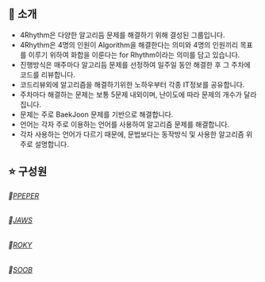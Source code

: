 ## 👥 소개

- 4Rhythm은 다양한 알고리듬 문제를 해결하기 위해 결성된 그룹입니다.
- 4Rhythm은 4명의 인원이 Algorithm을 해결한다는 의미와 4명의 인원끼리 목표를 이루기 위하여 화합을 이룬다는 for Rhythm이라는 의미를 담고 있습니다.
- 진행방식은 매주마다 알고리듬 문제를 선정하여 일주일 동안 해결한 후 그 주차에 코드를 리뷰합니다.
- 코드리뷰외에 알고리즘을 해결하기위한 노하우부터 각종 IT정보를 공유합니다.
- 주차마다 해결하는 문제는 보통 5문제 내외이며, 난이도에 따라 문제의 개수가 달라집니다.
- 문제는 주로 BaekJoon 문제를 기반으로 해결합니다.
- 언어는 각자 주로 이용하는 언어를 사용하여 알고리즘 문제를 해결합니다.
- 각자 사용하는 언어가 다르기 때문에, 문법보다는 동작방식 및 사용한 알고리즘 위주로 설명합니다.


## ⭐ 구성원 

###### 🍎[PPEPER](https://github.com/ppeper)
###### 🍑[JAWS](https://github.com/qwqeqrqwqeqr)
###### 🍓[ROKY](https://github.com/jlal1226)
###### 🍒[SOOB](https://github.com/Sxbxn)

